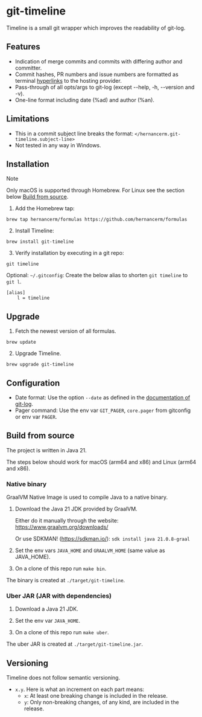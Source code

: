 # git-timeline

Timeline is a small git wrapper which improves the readability of git-log.

## Features

- Indication of merge commits and commits with differing author and committer.
- Commit hashes, PR numbers and issue numbers are formatted as terminal
  [hyperlinks](https://gist.github.com/egmontkob/eb114294efbcd5adb1944c9f3cb5feda) to the hosting provider.
- Pass-through of all opts/args to git-log (except --help, -h, --version and -v).
- One-line format including date (%ad) and author (%an).

## Limitations

- This in a commit subject line breaks the format: `</hernancerm.git-timeline.subject-line>`
- Not tested in any way in Windows.

## Installation

> [!NOTE]
> Only macOS is supported through Homebrew. For Linux see the section below
> [Build from source](#build-from-source).

1. Add the Homebrew tap:

```text
brew tap hernancerm/formulas https://github.com/hernancerm/formulas
```

2. Install Timeline:

```text
brew install git-timeline
```

3. Verify installation by executing in a git repo:

```
git timeline
```

Optional: `~/.gitconfig`: Create the below alias to shorten `git timeline` to `git l`.

```text
[alias]
    l = timeline
```

## Upgrade

1. Fetch the newest version of all formulas.

```text
brew update
```

2. Upgrade Timeline.

```text
brew upgrade git-timeline
```

## Configuration

- Date format: Use the option `--date` as defined in the
  [documentation of git-log](https://git-scm.com/docs/git-log#Documentation/git-log.txt---dateformat).
- Pager command: Use the env var `GIT_PAGER`, `core.pager` from gitconfig or env var `PAGER`.

## Build from source

The project is written in Java 21.

The steps below should work for macOS (arm64 and x86) and Linux (arm64 and x86).

### Native binary

GraalVM Native Image is used to compile Java to a native binary.

1. Download the Java 21 JDK provided by GraalVM.

    Either do it manually through the website: https://www.graalvm.org/downloads/

    Or use SDKMAN! (https://sdkman.io/): `sdk install java 21.0.8-graal`

2. Set the env vars `JAVA_HOME` and `GRAALVM_HOME` (same value as JAVA_HOME).

3. On a clone of this repo run `make bin`.

The binary is created at `./target/git-timeline`.

### Uber JAR (JAR with dependencies)

1. Download a Java 21 JDK.

2. Set the env var `JAVA_HOME`.

3. On a clone of this repo run `make uber`.

The uber JAR is created at `./target/git-timeline.jar`.

## Versioning

Timeline does not follow semantic versioning.

- `x.y`. Here is what an increment on each part means:
  - `x`: At least one breaking change is included in the release.
  - `y`: Only non-breaking changes, of any kind, are included in the release.
